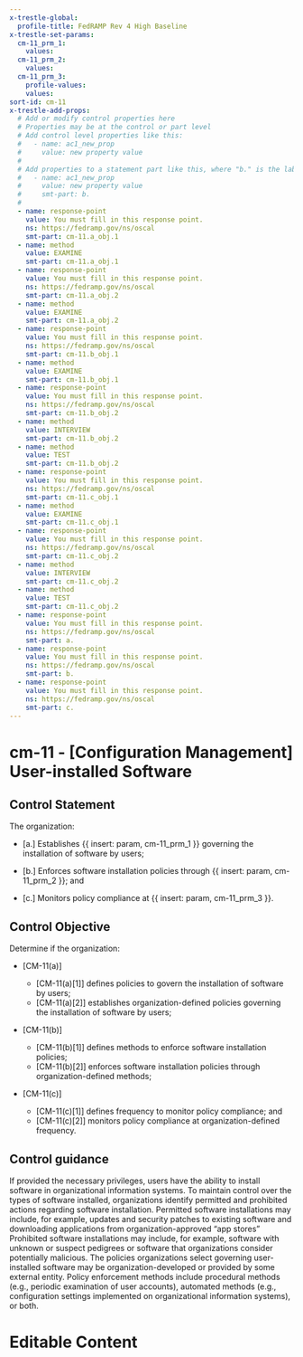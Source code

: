 ```yaml
---
x-trestle-global:
  profile-title: FedRAMP Rev 4 High Baseline
x-trestle-set-params:
  cm-11_prm_1:
    values:
  cm-11_prm_2:
    values:
  cm-11_prm_3:
    profile-values:
    values:
sort-id: cm-11
x-trestle-add-props:
  # Add or modify control properties here
  # Properties may be at the control or part level
  # Add control level properties like this:
  #   - name: ac1_new_prop
  #     value: new property value
  #
  # Add properties to a statement part like this, where "b." is the label of the target statement part
  #   - name: ac1_new_prop
  #     value: new property value
  #     smt-part: b.
  #
  - name: response-point
    value: You must fill in this response point.
    ns: https://fedramp.gov/ns/oscal
    smt-part: cm-11.a_obj.1
  - name: method
    value: EXAMINE
    smt-part: cm-11.a_obj.1
  - name: response-point
    value: You must fill in this response point.
    ns: https://fedramp.gov/ns/oscal
    smt-part: cm-11.a_obj.2
  - name: method
    value: EXAMINE
    smt-part: cm-11.a_obj.2
  - name: response-point
    value: You must fill in this response point.
    ns: https://fedramp.gov/ns/oscal
    smt-part: cm-11.b_obj.1
  - name: method
    value: EXAMINE
    smt-part: cm-11.b_obj.1
  - name: response-point
    value: You must fill in this response point.
    ns: https://fedramp.gov/ns/oscal
    smt-part: cm-11.b_obj.2
  - name: method
    value: INTERVIEW
    smt-part: cm-11.b_obj.2
  - name: method
    value: TEST
    smt-part: cm-11.b_obj.2
  - name: response-point
    value: You must fill in this response point.
    ns: https://fedramp.gov/ns/oscal
    smt-part: cm-11.c_obj.1
  - name: method
    value: EXAMINE
    smt-part: cm-11.c_obj.1
  - name: response-point
    value: You must fill in this response point.
    ns: https://fedramp.gov/ns/oscal
    smt-part: cm-11.c_obj.2
  - name: method
    value: INTERVIEW
    smt-part: cm-11.c_obj.2
  - name: method
    value: TEST
    smt-part: cm-11.c_obj.2
  - name: response-point
    value: You must fill in this response point.
    ns: https://fedramp.gov/ns/oscal
    smt-part: a.
  - name: response-point
    value: You must fill in this response point.
    ns: https://fedramp.gov/ns/oscal
    smt-part: b.
  - name: response-point
    value: You must fill in this response point.
    ns: https://fedramp.gov/ns/oscal
    smt-part: c.
---
```


# cm-11 - \[Configuration Management\] User-installed Software

## Control Statement

The organization:

- \[a.\] Establishes {{ insert: param, cm-11_prm_1 }} governing the installation of software by users;

- \[b.\] Enforces software installation policies through {{ insert: param, cm-11_prm_2 }}; and

- \[c.\] Monitors policy compliance at {{ insert: param, cm-11_prm_3 }}.

## Control Objective

Determine if the organization:

- \[CM-11(a)\]

  - \[CM-11(a)[1]\] defines policies to govern the installation of software by users;
  - \[CM-11(a)[2]\] establishes organization-defined policies governing the installation of software by users;

- \[CM-11(b)\]

  - \[CM-11(b)[1]\] defines methods to enforce software installation policies;
  - \[CM-11(b)[2]\] enforces software installation policies through organization-defined methods;

- \[CM-11(c)\]

  - \[CM-11(c)[1]\] defines frequency to monitor policy compliance; and
  - \[CM-11(c)[2]\] monitors policy compliance at organization-defined frequency.

## Control guidance

If provided the necessary privileges, users have the ability to install software in organizational information systems. To maintain control over the types of software installed, organizations identify permitted and prohibited actions regarding software installation. Permitted software installations may include, for example, updates and security patches to existing software and downloading applications from organization-approved “app stores” Prohibited software installations may include, for example, software with unknown or suspect pedigrees or software that organizations consider potentially malicious. The policies organizations select governing user-installed software may be organization-developed or provided by some external entity. Policy enforcement methods include procedural methods (e.g., periodic examination of user accounts), automated methods (e.g., configuration settings implemented on organizational information systems), or both.

# Editable Content

<!-- Make additions and edits below -->
<!-- The above represents the contents of the control as received by the profile, prior to additions. -->
<!-- If the profile makes additions to the control, they will appear below. -->
<!-- The above markdown may not be edited but you may edit the content below, and/or introduce new additions to be made by the profile. -->
<!-- If there is a yaml header at the top, parameter values may be edited. Use --set-parameters to incorporate the changes during assembly. -->
<!-- The content here will then replace what is in the profile for this control, after running profile-assemble. -->
<!-- The added parts in the profile for this control are below.  You may edit them and/or add new ones. -->
<!-- Each addition must have a heading either of the form ## Control my_addition_name -->
<!-- or ## Part a. (where the a. refers to one of the control statement labels.) -->
<!-- "## Control" parts are new parts added after the statement part. -->
<!-- "## Part" parts are new parts added into the top-level statement part with that label. -->
<!-- Subparts may be added with nested hash levels of the form ### My Subpart Name -->
<!-- underneath the parent ## Control or ## Part being added -->
<!-- See https://ibm.github.io/compliance-trestle/tutorials/ssp_profile_catalog_authoring/ssp_profile_catalog_authoring for guidance. -->
